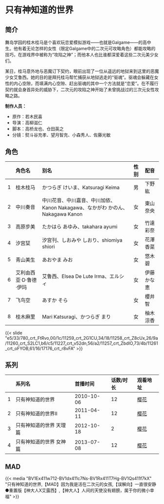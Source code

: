# 只有神知道的世界


## 简介

舞岛学园的桂木桂马是个喜欢玩恋爱模拟游戏——也就是Galgame——的高中生。他有着无论怎样的女性（限定Galgame中的二次元可攻略角色）都能攻略的技巧，在游戏界中被称为“攻陷之神”；而他本人也比谁都深爱着这些二次元美少女们。

某日，桂马意外地与恶魔订下契约，眼前出现了一位从遥远的地狱来到这里的恶魔少女艾鲁西。她的目的是拜托桂马帮忙捕获从地狱逃走的“驱魂”。驱魂会躲藏在女性的内心空隙，而填满内心空隙、赶出驱魂的其中一个方法就是“恋爱”。在不履行契约就会身首异处的威胁下，二次元的攻陷之神开始了未曾挑战过的三次元女性攻略之路。

**制作人员：**
- 原作：若木民喜
- 导演：高柳滋仁
- 脚本：高桥龙也、仓田英之
- 分镜：熨斗谷充孝、望月智充、小森秀人、佐藤光敏

## 角色

|     |   角色名   |   别名  | 性别 |  配音  |
|:--- |:------  |:----      |:---  |:--   |
| 1 | 桂木桂马 | かつらぎ けいま、Katsuragi Keima | 男 | 下野紘 |
| 2 | 中川奏音 | 中川花音、中川嘉音、中川加侬、Kanon Nakagawa、なかがわ かのん、Nakagawa Kanon | 女 | 東山奈央 |
| 3 | 高原步美 | たかはら あゆみ、takahara ayumi | 女 | 竹達彩奈 |
| 4 | 汐宫栞 | 汐宫刊、しおみや しおり、shiomiya shiori | 女 | 花澤香菜 |
| 5 | 青山美生 | あおやま みお | 女 | 悠木碧 |
| 6 | 艾利由西亚·D·鲁德·伊玛 | 艾鲁西、Elsea De Lute Irma、エルシィ | 女 | 伊藤かな恵 |
| 7 | 飞鸟空 | あすか そら | 女 | 櫻井智 |
| 8 | 桂木麻里 | Mari Katsuragi、かつらぎ まり | 女 | 柚木涼香 |

{{< slide "e5/33/780_crt_FtRvo,00/1c/11259_crt_2G1CU,34/18/11258_crt_Z8cUx,26/9a/11260_crt_S2LC1,b6/c5/11227_crt_v52dn,56/a2/11257_crt_ZbdIO,73/4b/11261_crt_oFYOB,61/16/17176_crt_r8vFA" >}}

## 系列

|     |   系列名   |   首播时间  | 话数/时长  | 观看地址 |
|:---  |:------    |:----      |:---       |:---  |
| 1 | 只有神知道的世界 | 2010-10-06 | 12 | [樱花](https://www.yhdmp.live/vp/10105-2-0.html)  |
| 2 | 只有神知道的世界II | 2011-04-11 | 12 | [樱花](https://www.yhdmp.live/vp/11122-2-0.html)  |
| 3 | 只有神知道的世界 天理篇 | 2012-10-18 | 2 | [樱花](https://www.yhdmp.live/vp/12151-2-0.html)  |
| 4 | 只有神知道的世界 女神篇 | 2013-07-08 | 12 | [樱花](https://www.yhdmp.live/vp/13182-1-0.html)  |

## MAD

{{< media  "BV1Ex411w712-BV1dx411c7Ns-BV1Rx411T7Hg-BV1Qs411f7kX" 
"只有神知道的世界,【MAD】因为我是活在二次元的女孩,【误解向】一直很安静●重置版【神大人X艾露西】,【神大人】人间的天使没有翅膀，属于你的微小幸福" >}}


